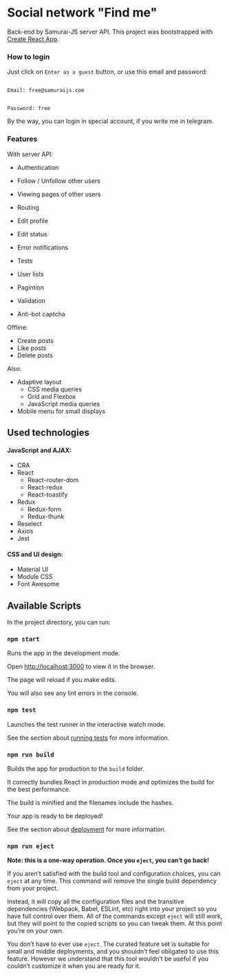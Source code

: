 # Social network "Find me"

Back-end by Samurai-JS server API.
This project was bootstrapped with [Create React App](https://github.com/facebook/create-react-app).

### How to login

Just click on `Enter as a guest` button, or use this email and password:

```

Email: free@samuraijs.com

```

```

Password: free

```

By the way, you can login in special account, if you write me in telegram.

### Features

With server API:

- Authentication

- Follow / Unfollow other users

- Viewing pages of other users
- Routing

- Edit profile

- Edit status

- Error notifications

- Tests

- User lists

- Pagintion

- Validation

- Anti-bot captcha

Offline:

- Create posts
- Like posts
- Delete posts

Also:

- Adaptive layout
  - CSS media queries
  - Grid and Flexbox
  - JavaScript media queries
- Mobile menu for small displays

## Used technologies

#### JavaScript and AJAX:

- CRA
- React
  - React-router-dom
  - React-redux
  - React-toastify
- Redux
  - Redux-form
  - Redux-thunk
- Reselect
- Axios
- Jest

#### CSS and UI design:

- Material UI
- Module CSS
- Font Awesome

## Available Scripts

In the project directory, you can run:

### `npm start`

Runs the app in the development mode.<br  />

Open [http://localhost:3000](http://localhost:3000) to view it in the browser.

The page will reload if you make edits.<br  />

You will also see any lint errors in the console.

### `npm test`

Launches the test runner in the interactive watch mode.<br  />

See the section about [running tests](https://facebook.github.io/create-react-app/docs/running-tests) for more information.

### `npm run build`

Builds the app for production to the `build` folder.<br  />

It correctly bundles React in production mode and optimizes the build for the best performance.

The build is minified and the filenames include the hashes.<br  />

Your app is ready to be deployed!

See the section about [deployment](https://facebook.github.io/create-react-app/docs/deployment) for more information.

### `npm run eject`

**Note: this is a one-way operation. Once you `eject`, you can’t go back!**

If you aren’t satisfied with the build tool and configuration choices, you can `eject` at any time. This command will remove the single build dependency from your project.

Instead, it will copy all the configuration files and the transitive dependencies (Webpack, Babel, ESLint, etc) right into your project so you have full control over them. All of the commands except `eject` will still work, but they will point to the copied scripts so you can tweak them. At this point you’re on your own.

You don’t have to ever use `eject`. The curated feature set is suitable for small and middle deployments, and you shouldn’t feel obligated to use this feature. However we understand that this tool wouldn’t be useful if you couldn’t customize it when you are ready for it.
